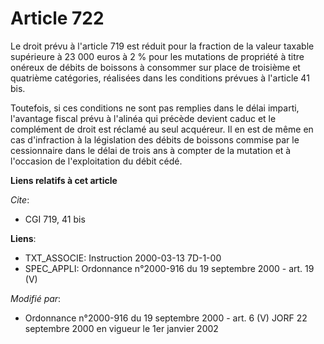 # Article 722

Le droit prévu à l'article 719 est réduit pour la fraction de la valeur taxable supérieure à 23 000 euros à 2 % pour les
mutations de propriété à titre onéreux de débits de boissons à consommer sur place de troisième et quatrième catégories,
réalisées dans les conditions prévues à l'article 41 bis.

Toutefois, si ces conditions ne sont pas remplies dans le délai imparti, l'avantage fiscal prévu à l'alinéa qui précède
devient caduc et le complément de droit est réclamé au seul acquéreur. Il en est de même en cas d'infraction à la législation
des débits de boissons commise par le cessionnaire dans le délai de trois ans à compter de la mutation et à l'occasion de
l'exploitation du débit cédé.

**Liens relatifs à cet article**

_Cite_:

  - CGI 719, 41 bis

**Liens**:

  - TXT_ASSOCIE: Instruction 2000-03-13 7D-1-00
  - SPEC_APPLI: Ordonnance n°2000-916 du 19 septembre 2000 - art. 19 (V)

_Modifié par_:

  - Ordonnance n°2000-916 du 19 septembre 2000 - art. 6 (V) JORF 22 septembre 2000 en vigueur le 1er janvier 2002
